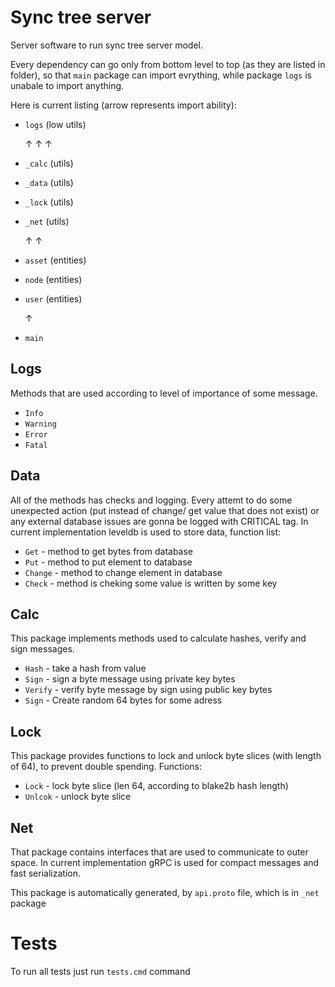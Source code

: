 # Sync tree server

Server software to run sync tree server model.

Every dependency can go only from bottom level to top (as they are listed in folder), so that `main` package can import evrything, while package `logs` is unabale to import anything.

Here is current listing (arrow represents import ability):


- `logs` (low utils)

  ↑ ↑ ↑
- `_calc` (utils)
- `_data` (utils)
- `_lock` (utils)
- `_net` (utils)

  ↑ ↑
- `asset` (entities)
- `node` (entities)
- `user` (entities)

  ↑
- `main`

## Logs

Methods that are used according to level of importance of some message.

- `Info`
- `Warning`
- `Error`
- `Fatal`

## Data

All of the methods has checks and logging. Every attemt to do some unexpected action (put instead of change/ get value that does not exist) or any external database issues are gonna be logged with CRITICAL tag.
In current implementation leveldb is used to store data, function list:
- `Get` - method to get bytes from database
- `Put` - method to put element to database
- `Change` - method to change element in database
- `Check` - method is cheking some value is written by some key


## Calc

This package implements methods used to calculate hashes, verify and sign messages.

- `Hash` - take a hash from value
- `Sign` - sign a byte message using private key bytes
- `Verify` - verify byte message by sign using public key bytes
- `Sign` - Create random 64 bytes for some adress

## Lock

This package provides functions to lock and unlock byte slices (with length of 64), to prevent double spending. Functions:

- `Lock` - lock byte slice (len 64, according to blake2b hash length)
- `Unlcok` - unlock byte slice

## Net

That package contains interfaces that are used to communicate to outer space. In current implementation gRPC is used for compact messages and fast serialization.

This package is automatically generated, by `api.proto` file, which is in `_net` package

# Tests

To run all tests just run `tests.cmd` command